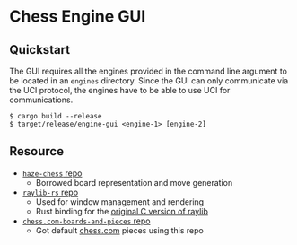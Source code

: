 # Chess Engine GUI

## Quickstart
The GUI requires all the engines provided in the command line argument to be located in an `engines` directory. 
Since the GUI can only communicate via the UCI protocol, the engines have to be able to use UCI for communications.
```
$ cargo build --release
$ target/release/engine-gui <engine-1> [engine-2]
```

## Resource
- [`haze-chess` repo](https://github.com/michabay05/haze-chess)
    - Borrowed board representation and move generation
- [`raylib-rs` repo](https://github.com/deltaphc/raylib-rs)
    - Used for window management and rendering
    - Rust binding for the [original C version of raylib](https://github.com/raysan5/raylib)
- [`chess.com-boards-and-pieces` repo](https://github.com/GiorgioMegrelli/chess.com-boards-and-pieces)
    - Got default [chess.com](https://www.chess.com/) pieces using this repo
